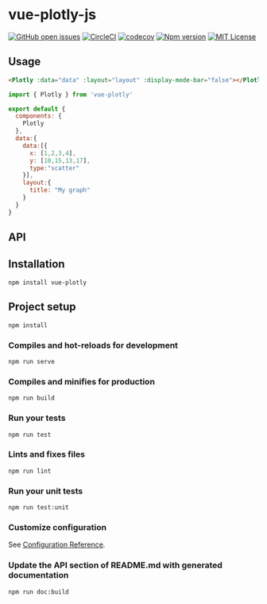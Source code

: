 
# vue-plotly-js
[![GitHub open issues](https://img.shields.io/github/issues/David-Desmaisons/vue-plotly.svg)](https://github.com/David-Desmaisons/vue-plotly/issues)
[![CircleCI](https://circleci.com/gh/David-Desmaisons/vue-plotly.svg?style=shield)](https://circleci.com/gh/David-Desmaisons/vue-plotly)
[![codecov](https://codecov.io/gh/David-Desmaisons/vue-plotly/branch/master/graph/badge.svg)](https://codecov.io/gh/David-Desmaisons/vue-plotly)
[![Npm version](https://img.shields.io/npm/v/vue-plotly.svg)](https://www.npmjs.com/package/vue-plotly)
[![MIT License](https://img.shields.io/github/license/David-Desmaisons/vue-plotly.svg)](https://github.com/David-Desmaisons/vue-plotly/blob/master/LICENSE)

## Usage
```HTML
<Plotly :data="data" :layout="layout" :display-mode-bar="false"></Plotly>
```
```javascript
import { Plotly } from 'vue-plotly'

export default {
  components: {
    Plotly
  },
  data:{
    data:[{
      x: [1,2,3,4],
      y: [10,15,13,17],
      type:"scatter"
    }],
    layout:{
      title: "My graph"
    }
  }
}
```
## API

## Installation
```
npm install vue-plotly
```

## Project setup
```
npm install
```

### Compiles and hot-reloads for development
```
npm run serve
```

### Compiles and minifies for production
```
npm run build
```

### Run your tests
```
npm run test
```

### Lints and fixes files
```
npm run lint
```

### Run your unit tests
```
npm run test:unit
```

### Customize configuration
See [Configuration Reference](https://cli.vuejs.org/config/).

### Update the API section of README.md with generated documentation
```
npm run doc:build
```
